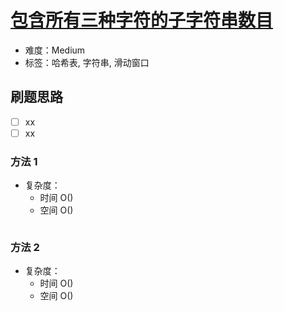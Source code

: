 # [包含所有三种字符的子字符串数目](https://leetcode-cn.com/problems/number-of-substrings-containing-all-three-characters/)

- 难度：Medium
- 标签：哈希表, 字符串, 滑动窗口

## 刷题思路

- [ ] xx
- [ ] xx

### 方法 1

- 复杂度：
    - 时间 O()
    - 空间 O()

``` js

```

### 方法 2

- 复杂度：
    - 时间 O()
    - 空间 O()

``` js

```
